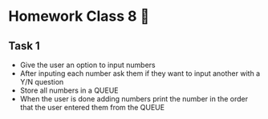 # Homework Class 8 📒

## Task 1
* Give the user an option to input numbers
* After inputing each number ask them if they want to input another with a Y/N question
* Store all numbers in a QUEUE
* When the user is done adding numbers print the number in the order that the user entered them from the QUEUE